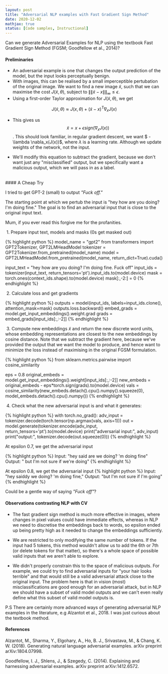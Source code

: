 ```yaml
---
layout: post
title: "Adversarial NLP examples with Fast Gradient Sign Method"
date: 2020-12-02
mathjax: true
status: [Code samples, Instructional]
---
```


Can we generate Adversarial Examples for NLP using the textbook Fast Gradient Sign Method
(FGSM; Goodfellow et al., 2014)? 

#### Preliminaries
* An adversarial example is one that changes the output prediction of the model, but the input
  looks perceptually benign. 
* With images, this can be realised by a small imperceptible pertubation of the original image.
  We want to find a new image $\tilde{x}$, such that we can maximise the cost $J(\tilde{x}, \theta)$, subject to $\|\| \tilde{x} - x \|\|_\infty \leq \epsilon$. 
* Using a first-order Taylor approximation for $J(\tilde{x}, \theta)$, we get 

$$J(\tilde{x}, \theta) \approx J(x, \theta) + (\tilde{x} - x)^T \nabla_x J(x)$$

* This gives us $$ \tilde{x} = x + \epsilon sign(\nabla_x J(x))$$ . This should look familiar,
  in regular gradient descent, we want $ - \lambda \nabla_x(J(x))$, where $\lambda$ is
a learning rate. Although we update weights of the network, not the input.

* We'll modify this equation to subtract the gradient, because we don't want just any
  "misclassified" output, but we specifically want a malicious output, which we will pass in as a label.

<br>
#### A Cheap Try

I tried to get GPT-2 (small) to output *"Fuck off."* 

The starting point at which we pertub the input is "hey how are you doing? I'm doing fine." The goal is to find an adversarial input that is close to the original input text.

Mum, if you ever read this forgive me for the profanities.

&nbsp;1.  Prepare input text, models and masks (0s get masked out)

{% highlight python %}
model_name = "gpt2"
from transformers import GPT2Tokenizer, GPT2LMHeadModel
tokenizer = GPT2Tokenizer.from_pretrained(model_name)
model = GPT2LMHeadModel.from_pretrained(model_name, return_dict=True).cuda()

input_text = "hey how are you doing? I'm doing fine. Fuck off"
input_ids = tokenizer(input_text, return_tensors='pt').input_ids.to(model.device) 
mask = torch.ones(context_ids.shape).to(model.device)
mask[:,-2:] = 0
{% endhighlight %}

&nbsp;2. Calculate loss and get gradients

{% highlight python %}
outputs = model(input_ids, labels=input_ids.clone(), attention_mask=mask)
outputs.loss.backward()
embed_grads = model.get_input_embeddings().weight.grad
grads = embed_grads[input_ids[:,:-2]]
{% endhighlight %}

&nbsp;3. Compute new embeddings $\tilde{x}$ and return the new discrete word units, whose embedding representations are closest to the new embeddings by cosine distance. Note that we subtract the gradient here, because we've provided the output that we want the model to produce, and hence want to minimize the loss instead of maximising in the original FGSM formulation.

{% highlight python %}
from sklearn.metrics.pairwise import cosine_similarity

eps = 0.8
original_embeds = model.get_input_embeddings().weight[input_ids[:,:-2]]
new_embeds = original_embeds - eps*torch.sign(grads).to(model.device)
vals = cosine_similarity(new_embeds.detach().cpu().numpy().squeeze(0), model_embeds.detach().cpu().numpy())
{% endhighlight %}

&nbsp;4. Check what the new adversarial input is and what it generates:

{% highlight python %}
with torch.no_grad():
  adv_input = tokenizer.decode(torch.tensor(np.argmax(vals, axis=1)))
  out = model.generate(tokenizer.encode(adv_input, return_tensors='pt').to(model.device)
  print("adversarial input:", adv_input)
  print("output:", tokenizer.decode(out.squeeze(0)))
{% endhighlight %}

At epsilon 0.7, we get the adversarial input

{% highlight python %}
Input: "hey said are we doing? 'm doing fine" 
Output: " but I'm not sure if we're doing" 
{% endhighlight %}

At epsilon 0.8, we get the adversarial input
{% highlight python %}
Input: "hey saiddy we doing? 'm doing fine,"
Output: "but I'm not sure if I'm going"
{% endhighlight %}


Could be a gentle way of saying *"Fuck off"*?
<br>
#### Observations contrasting NLP with CV
* The fast gradient sign method is much more effective in images, where changes in pixel values
  could have immediate effects, whereas in NLP we need to discretise the embeddings back to
words, so epsilon ended up being pretty high as it needed to change the embeddings sufficiently. 

* We are restricted to only modifying the same number of tokens. If the input had 5 tokens,
  this method wouldn't allow us to add the 6th or 7th (or delete tokens for that matter), so
there's a whole space of possible valid inputs that we aren't able to explore.

* We didn't properly constrain this to the space of malicious outputs. For example, we could
  try to find adversarial inputs for "your hair looks terrible" and that would still be a valid
adversarial attack close to the original input. The problem here is that in vision (most) misclassifications are good enough for an adversarial attack, but in NLP we should have a subset of valid model outputs and we can't even really define what this subset of valid model outputs is.

P.S There are certainly more advanced ways of generating adversarial NLP examples in the literature, e.g Alzantot et al., 2018. I was just curious about the textbook method.

#### References
Alzantot, M., Sharma, Y., Elgohary, A., Ho, B. J., Srivastava, M., & Chang, K. W. (2018).
Generating natural language adversarial examples. arXiv preprint arXiv:1804.07998.

Goodfellow, I. J., Shlens, J., & Szegedy, C. (2014). Explaining and harnessing adversarial
examples. arXiv preprint arXiv:1412.6572.

